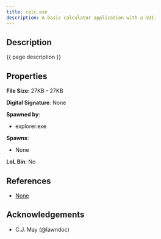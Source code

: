 ```yaml
---
title: calc.exe
description: A basic calculator application with a GUI.
---
```


## Description

{{ page.description }}

## Properties

**File Size**: 27KB - 27KB

**Digital Signature**: None

**Spawned by**:
- explorer.exe

**Spawns**:
- None

**LoL Bin**: No

## References

- [None](.)

## Acknowledgements
- C.J. May (@lawndoc)